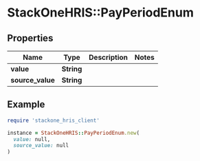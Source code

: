 # StackOneHRIS::PayPeriodEnum

## Properties

| Name | Type | Description | Notes |
| ---- | ---- | ----------- | ----- |
| **value** | **String** |  |  |
| **source_value** | **String** |  |  |

## Example

```ruby
require 'stackone_hris_client'

instance = StackOneHRIS::PayPeriodEnum.new(
  value: null,
  source_value: null
)
```

